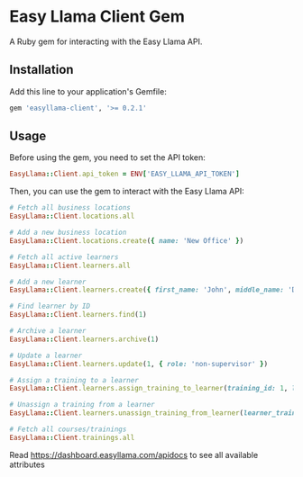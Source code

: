 # Easy Llama Client Gem

A Ruby gem for interacting with the Easy Llama API.

## Installation

Add this line to your application's Gemfile:

```ruby
gem 'easyllama-client', '>= 0.2.1'
```

## Usage

Before using the gem, you need to set the API token:

```ruby
EasyLlama::Client.api_token = ENV['EASY_LLAMA_API_TOKEN']
```

Then, you can use the gem to interact with the Easy Llama API:

```ruby
# Fetch all business locations
EasyLlama::Client.locations.all

# Add a new business location
EasyLlama::Client.locations.create({ name: 'New Office' })

# Fetch all active learners
EasyLlama::Client.learners.all

# Add a new learner
EasyLlama::Client.learners.create({ first_name: 'John', middle_name: 'Doe', last_name: 'Smith', title: 'SE', email: 'test@mail.com', phone: '123-456-7890', role: 'supervisor' })

# Find learner by ID
EasyLlama::Client.learners.find(1)

# Archive a learner
EasyLlama::Client.learners.archive(1)

# Update a learner
EasyLlama::Client.learners.update(1, { role: 'non-supervisor' })

# Assign a training to a learner
EasyLlama::Client.learners.assign_training_to_learner(training_id: 1, learner_id: 1)

# Unassign a training from a learner
EasyLlama::Client.learners.unassign_training_from_learner(learner_training_id: 1, learner_id: 1)

# Fetch all courses/trainings
EasyLlama::Client.trainings.all
```

Read https://dashboard.easyllama.com/apidocs to see all available attributes

